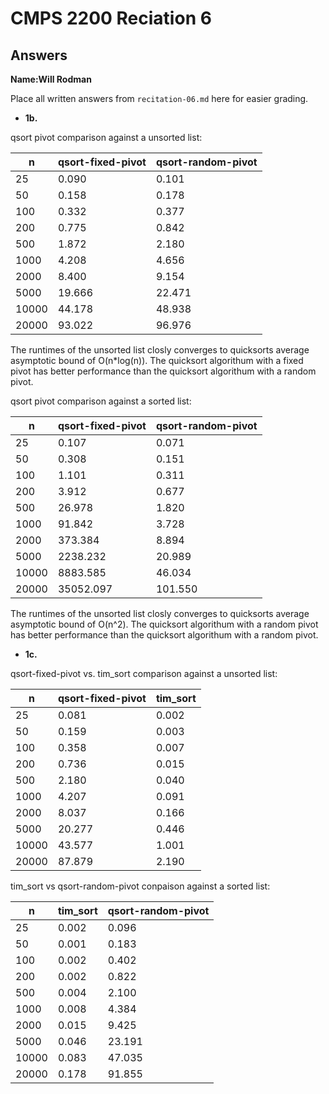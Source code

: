 # CMPS 2200 Reciation 6
## Answers

**Name:**____Will Rodman____


Place all written answers from `recitation-06.md` here for easier grading.







- **1b.**

qsort pivot comparison against a unsorted list: 

|     n |   qsort-fixed-pivot |   qsort-random-pivot |
|-------|---------------------|----------------------|
|    25 |               0.090 |                0.101 |
|    50 |               0.158 |                0.178 |
|   100 |               0.332 |                0.377 |
|   200 |               0.775 |                0.842 |
|   500 |               1.872 |                2.180 |
|  1000 |               4.208 |                4.656 |
|  2000 |               8.400 |                9.154 |
|  5000 |              19.666 |               22.471 |
| 10000 |              44.178 |               48.938 |
| 20000 |              93.022 |               96.976 |

The runtimes of the unsorted list closly converges to quicksorts average 
asymptotic bound of O(n*log(n)). The quicksort algorithum with a fixed pivot has better performance than the quicksort algorithum with a random pivot.

qsort pivot comparison against a sorted list: 

|     n |   qsort-fixed-pivot |   qsort-random-pivot |
|-------|---------------------|----------------------|
|    25 |               0.107 |                0.071 |
|    50 |               0.308 |                0.151 |
|   100 |               1.101 |                0.311 |
|   200 |               3.912 |                0.677 |
|   500 |              26.978 |                1.820 |
|  1000 |              91.842 |                3.728 |
|  2000 |             373.384 |                8.894 |
|  5000 |            2238.232 |               20.989 |
| 10000 |            8883.585 |               46.034 |
| 20000 |           35052.097 |              101.550 |

The runtimes of the unsorted list closly converges to quicksorts average 
asymptotic bound of O(n^2). The quicksort algorithum with a random pivot has better performance than the quicksort algorithum with a random pivot.

- **1c.**

qsort-fixed-pivot vs. tim_sort comparison against a unsorted list: 


|     n |   qsort-fixed-pivot |   tim_sort |
|-------|---------------------|------------|
|    25 |               0.081 |      0.002 |
|    50 |               0.159 |      0.003 |
|   100 |               0.358 |      0.007 |
|   200 |               0.736 |      0.015 |
|   500 |               2.180 |      0.040 |
|  1000 |               4.207 |      0.091 |
|  2000 |               8.037 |      0.166 |
|  5000 |              20.277 |      0.446 |
| 10000 |              43.577 |      1.001 |
| 20000 |              87.879 |      2.190 |

tim_sort vs qsort-random-pivot conpaison against a sorted list: 

|     n |   tim_sort |   qsort-random-pivot |
|-------|------------|----------------------|
|    25 |      0.002 |                0.096 |
|    50 |      0.001 |                0.183 |
|   100 |      0.002 |                0.402 |
|   200 |      0.002 |                0.822 |
|   500 |      0.004 |                2.100 |
|  1000 |      0.008 |                4.384 |
|  2000 |      0.015 |                9.425 |
|  5000 |      0.046 |               23.191 |
| 10000 |      0.083 |               47.035 |
| 20000 |      0.178 |               91.855 |